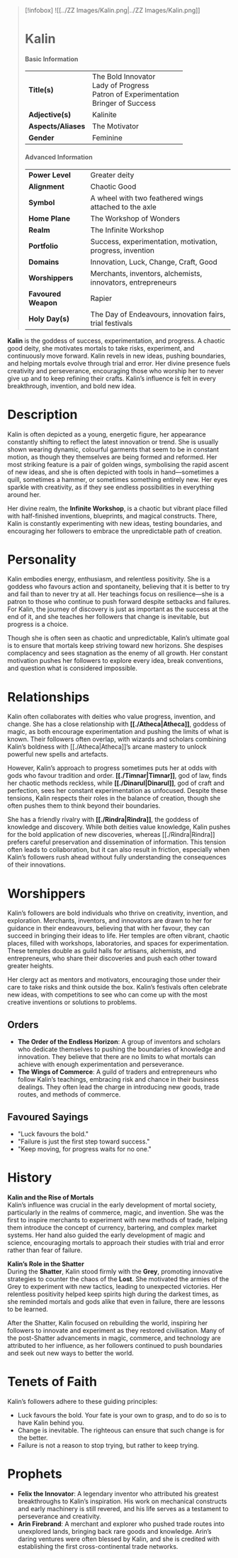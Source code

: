> [!infobox]
> ![[../ZZ Images/Kalin.png|../ZZ Images/Kalin.png]]  
> # Kalin
> #### Basic Information
> |  |   |
> |---|---|
> | **Title(s)** | The Bold Innovator<br>Lady of Progress<br>Patron of Experimentation<br>Bringer of Success |
> | **Adjective(s)** | Kalinite |
> | **Aspects/Aliases** | The Motivator |
> | **Gender** | Feminine |
> 
> #### Advanced Information
> |  |  | 
> | --- | --- |
> | **Power Level** | Greater deity |
> | **Alignment** | Chaotic Good |
> | **Symbol** | A wheel with two feathered wings attached to the axle |
> | **Home Plane** | The Workshop of Wonders |
> | **Realm** | The Infinite Workshop |
> | **Portfolio** | Success, experimentation, motivation, progress, invention |
> | **Domains** | Innovation, Luck, Change, Craft, Good |
> | **Worshippers** | Merchants, inventors, alchemists, innovators, entrepreneurs |
> | **Favoured Weapon** | Rapier |
> | **Holy Day(s)** | The Day of Endeavours, innovation fairs, trial festivals |

**Kalin** is the goddess of success, experimentation, and progress. A chaotic good deity, she motivates mortals to take risks, experiment, and continuously move forward. Kalin revels in new ideas, pushing boundaries, and helping mortals evolve through trial and error. Her divine presence fuels creativity and perseverance, encouraging those who worship her to never give up and to keep refining their crafts. Kalin’s influence is felt in every breakthrough, invention, and bold new idea.

# Description
Kalin is often depicted as a young, energetic figure, her appearance constantly shifting to reflect the latest innovation or trend. She is usually shown wearing dynamic, colourful garments that seem to be in constant motion, as though they themselves are being formed and reformed. Her most striking feature is a pair of golden wings, symbolising the rapid ascent of new ideas, and she is often depicted with tools in hand—sometimes a quill, sometimes a hammer, or sometimes something entirely new. Her eyes sparkle with creativity, as if they see endless possibilities in everything around her.

Her divine realm, the **Infinite Workshop**, is a chaotic but vibrant place filled with half-finished inventions, blueprints, and magical constructs. There, Kalin is constantly experimenting with new ideas, testing boundaries, and encouraging her followers to embrace the unpredictable path of creation.

# Personality
Kalin embodies energy, enthusiasm, and relentless positivity. She is a goddess who favours action and spontaneity, believing that it is better to try and fail than to never try at all. Her teachings focus on resilience—she is a patron to those who continue to push forward despite setbacks and failures. For Kalin, the journey of discovery is just as important as the success at the end of it, and she teaches her followers that change is inevitable, but progress is a choice.

Though she is often seen as chaotic and unpredictable, Kalin’s ultimate goal is to ensure that mortals keep striving toward new horizons. She despises complacency and sees stagnation as the enemy of all growth. Her constant motivation pushes her followers to explore every idea, break conventions, and question what is considered impossible.

# Relationships
Kalin often collaborates with deities who value progress, invention, and change. She has a close relationship with **[[./Atheca|Atheca]]**, goddess of magic, as both encourage experimentation and pushing the limits of what is known. Their followers often overlap, with wizards and scholars combining Kalin’s boldness with [[./Atheca|Atheca]]’s arcane mastery to unlock powerful new spells and artefacts.

However, Kalin’s approach to progress sometimes puts her at odds with gods who favour tradition and order. **[[./Timnar|Timnar]]**, god of law, finds her chaotic methods reckless, while **[[./Dinarul|Dinarul]]**, god of craft and perfection, sees her constant experimentation as unfocused. Despite these tensions, Kalin respects their roles in the balance of creation, though she often pushes them to think beyond their boundaries.

She has a friendly rivalry with **[[./Rindra|Rindra]]**, the goddess of knowledge and discovery. While both deities value knowledge, Kalin pushes for the bold application of new discoveries, whereas [[./Rindra|Rindra]] prefers careful preservation and dissemination of information. This tension often leads to collaboration, but it can also result in friction, especially when Kalin’s followers rush ahead without fully understanding the consequences of their innovations.

# Worshippers
Kalin’s followers are bold individuals who thrive on creativity, invention, and exploration. Merchants, inventors, and innovators are drawn to her for guidance in their endeavours, believing that with her favour, they can succeed in bringing their ideas to life. Her temples are often vibrant, chaotic places, filled with workshops, laboratories, and spaces for experimentation. These temples double as guild halls for artisans, alchemists, and entrepreneurs, who share their discoveries and push each other toward greater heights.

Her clergy act as mentors and motivators, encouraging those under their care to take risks and think outside the box. Kalin’s festivals often celebrate new ideas, with competitions to see who can come up with the most creative inventions or solutions to problems.

## Orders
- **The Order of the Endless Horizon**: A group of inventors and scholars who dedicate themselves to pushing the boundaries of knowledge and innovation. They believe that there are no limits to what mortals can achieve with enough experimentation and perseverance.
- **The Wings of Commerce**: A guild of traders and entrepreneurs who follow Kalin’s teachings, embracing risk and chance in their business dealings. They often lead the charge in introducing new goods, trade routes, and methods of commerce.

## Favoured Sayings
- "Luck favours the bold."
- "Failure is just the first step toward success."
- "Keep moving, for progress waits for no one."

# History
**Kalin and the Rise of Mortals**  
Kalin’s influence was crucial in the early development of mortal society, particularly in the realms of commerce, magic, and invention. She was the first to inspire merchants to experiment with new methods of trade, helping them introduce the concept of currency, bartering, and complex market systems. Her hand also guided the early development of magic and science, encouraging mortals to approach their studies with trial and error rather than fear of failure.

**Kalin’s Role in the Shatter**  
During the **Shatter**, Kalin stood firmly with the **Grey**, promoting innovative strategies to counter the chaos of the **Lost**. She motivated the armies of the Grey to experiment with new tactics, leading to unexpected victories. Her relentless positivity helped keep spirits high during the darkest times, as she reminded mortals and gods alike that even in failure, there are lessons to be learned.

After the Shatter, Kalin focused on rebuilding the world, inspiring her followers to innovate and experiment as they restored civilisation. Many of the post-Shatter advancements in magic, commerce, and technology are attributed to her influence, as her followers continued to push boundaries and seek out new ways to better the world.

# Tenets of Faith
Kalin’s followers adhere to these guiding principles:
- Luck favours the bold. Your fate is your own to grasp, and to do so is to have Kalin behind you.
- Change is inevitable. The righteous can ensure that such change is for the better.
- Failure is not a reason to stop trying, but rather to keep trying.

# Prophets
- **Felix the Innovator**: A legendary inventor who attributed his greatest breakthroughs to Kalin’s inspiration. His work on mechanical constructs and early machinery is still revered, and his life serves as a testament to perseverance and creativity.
- **Arin Firebrand**: A merchant and explorer who pushed trade routes into unexplored lands, bringing back rare goods and knowledge. Arin’s daring ventures were often blessed by Kalin, and she is credited with establishing the first cross-continental trade networks.